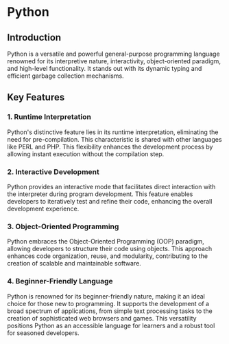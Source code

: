 # Python

## Introduction

Python is a versatile and powerful general-purpose programming language renowned for its interpretive nature, interactivity, object-oriented paradigm, and high-level functionality. It stands out with its dynamic typing and efficient garbage collection mechanisms.

## Key Features

### 1. Runtime Interpretation

Python's distinctive feature lies in its runtime interpretation, eliminating the need for pre-compilation. This characteristic is shared with other languages like PERL and PHP. This flexibility enhances the development process by allowing instant execution without the compilation step.

### 2. Interactive Development

Python provides an interactive mode that facilitates direct interaction with the interpreter during program development. This feature enables developers to iteratively test and refine their code, enhancing the overall development experience.

### 3. Object-Oriented Programming

Python embraces the Object-Oriented Programming (OOP) paradigm, allowing developers to structure their code using objects. This approach enhances code organization, reuse, and modularity, contributing to the creation of scalable and maintainable software.

### 4. Beginner-Friendly Language

Python is renowned for its beginner-friendly nature, making it an ideal choice for those new to programming. It supports the development of a broad spectrum of applications, from simple text processing tasks to the creation of sophisticated web browsers and games. This versatility positions Python as an accessible language for learners and a robust tool for seasoned developers.
